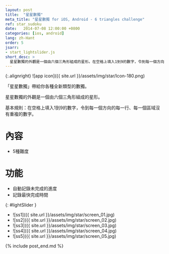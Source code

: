 ```yaml
---
layout: post
title:  "星星數獨"
meta_title: "星星數獨 for iOS, Android - 6 triangles challenge"
ref: star_sudoku
date:   2014-07-08 12:00:00 +0800
categories: [ios, android]
lang: zh-Hant
order: 5
jsarr:
- start_lightslider.js
short_desc: >
  星星數獨的外觀是一個由六個三角形組成的星形。在空格上填入1到9的數字，令到每一個方向的每一行、每一個區域沒有重複的數字。
---
```


{:.alignright}
![app icon]({{ site.url }}/assets/img/star/Icon-180.png)

「星星數獨」帶給你各種全新類型的數獨。

星星數獨的外觀是一個由六個三角形組成的星形。

基本規則：在空格上填入1到9的數字，令到每一個方向的每一行、每一個區域沒有重複的數字。


# 內容
- 5種難度

# 功能
- 自動記錄未完成的進度
- 記錄最快完成時間

{: #lightSlider }
*   ![ss1]({{ site.url }}/assets/img/star/screen_01.jpg)
*   ![ss2]({{ site.url }}/assets/img/star/screen_02.jpg)
*   ![ss3]({{ site.url }}/assets/img/star/screen_03.jpg)
*   ![ss4]({{ site.url }}/assets/img/star/screen_04.jpg)
*   ![ss5]({{ site.url }}/assets/img/star/screen_05.jpg)

{% include post_end.md %}
